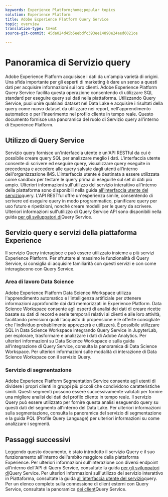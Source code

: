 ```yaml
---
keywords: Experience Platform;home;popular topics
solution: Experience Platform
title: Adobe Experience Platform Query Service
topic: overview
translation-type: tm+mt
source-git-commit: 45da024d45b5eebdfc393ee14890e24aed6021ce

---
```



# Panoramica di Servizio query

Adobe Experience Platform acquisisce i dati da un&#39;ampia varietà di origini. Una sfida importante per gli esperti di marketing è dare un senso a questi dati per acquisire informazioni sui loro clienti. Adobe Experience Platform Query Service facilita questa operazione consentendo di utilizzare SQL standard per eseguire query sui dati nella piattaforma. Utilizzando Query Service, puoi unire qualsiasi dataset nel Data Lake e acquisire i risultati della query come nuovo dataset da utilizzare nei report, nell&#39;apprendimento automatico o per l&#39;inserimento nel profilo cliente in tempo reale. Questo documento fornisce una panoramica del ruolo di Servizio query all&#39;interno di Experience Platform.

## Utilizzo di Query Service

Servizio query fornisce un&#39;interfaccia utente e un&#39;API RESTful da cui è possibile creare query SQL per analizzare meglio i dati. L&#39;interfaccia utente consente di scrivere ed eseguire query, visualizzare query eseguite in precedenza e accedere alle query salvate dagli utenti all&#39;interno dell&#39;organizzazione IMS. L&#39;interfaccia utente è destinata a essere utilizzata come sandbox per testare le query prima di eseguirle sul set di dati più ampio. Ulteriori informazioni sull&#39;utilizzo del servizio interattivo all&#39;interno della piattaforma sono disponibili nella guida [all&#39;interfaccia utente del servizio](ui/overview.md)query. L&#39;API RESTful offre un&#39;esperienza simile, consentendo di scrivere ed eseguire query in modo programmatico, pianificare query per uso futuro e ripetizioni, nonché creare modelli per le query da scrivere. Ulteriori informazioni sull&#39;utilizzo di Query Service API sono disponibili nella guida [per gli sviluppatori di](api/getting-started.md)Query Service.

## Servizio query e servizi della piattaforma Experience

Il servizio Query interagisce e può essere utilizzato insieme a più servizi Experience Platform. Per sfruttare al massimo le funzionalità di Query Service, si consiglia di acquisire familiarità con questi servizi e con come interagiscono con Query Service.

### Area di lavoro Data Science

Adobe Experience Platform Data Science Workspace utilizza l&#39;apprendimento automatico e l&#39;intelligenza artificiale per ottenere informazioni approfondite dai dati memorizzati in Experience Platform. Data Science Workspace consente agli esperti di analisi dei dati di creare ricette basate su dati di record e serie temporali relativi ai clienti e alle loro attività, facilitando previsioni quali l&#39;acquisto di propensione e le offerte consigliate che l&#39;individuo probabilmente apprezzerà e utilizzerà. È possibile utilizzare SQL in Data Science Workspace integrando Query Service in JupyterLab, per esplorare, trasformare e analizzare i dati di Adobe Analytics. Per ulteriori informazioni su Data Science Workspace e sulla guida all&#39;integrazione di Query Service, consulta la panoramica di Data Science Workspace. Per ulteriori informazioni sulle modalità di interazione di Data Science Workspace con il servizio Query.

### Servizio di segmentazione

Adobe Experience Platform Segmentation Service consente agli utenti di dividere i propri clienti in gruppi più piccoli che condividono caratteristiche simili. Questi segmenti possono essere successivamente valutati per fornire una migliore analisi dei dati del profilo cliente in tempo reale. Il servizio Query può essere utilizzato per fornire questa analisi eseguendo query su questi dati del segmento all&#39;interno del Data Lake. Per ulteriori informazioni sulla segmentazione, consulta la panoramica del servizio di segmentazione e la guida PQL (Profile Query Language) per ulteriori informazioni su come analizzare i segmenti.

## Passaggi successivi

Leggendo questo documento, è stato introdotto il servizio Query e il suo funzionamento all&#39;interno dell&#39;ambito maggiore della piattaforma Experience. Per ulteriori informazioni sull&#39;interazione con diversi endpoint all&#39;interno dell&#39;API di Query Service, consultate la guida [per gli sviluppatori di](api/getting-started.md)Query Service. Per ulteriori informazioni sull&#39;utilizzo del servizio interattivo in Piattaforma, consultate la guida [all&#39;interfaccia utente del servizio](ui/overview.md)query. Per un elenco completo sulla connessione di client esterni con Query Service, consultate la panoramica [dei client](clients/overview.md)Query Service.
